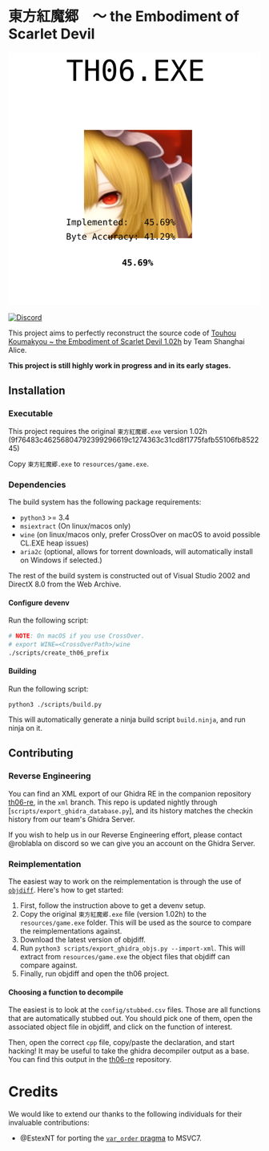 # 東方紅魔郷　～ the Embodiment of Scarlet Devil

<picture>
  <source media="(prefers-color-scheme: dark)" srcset="resources/progress_dark.svg">
  <img alt="Decomp Progress" src="resources/progress.svg">
</picture>

[![Discord][discord-badge]][discord]

[discord]: https://discord.gg/VyGwAjrh9a
[discord-badge]: https://img.shields.io/discord/1147558514840064030?color=%237289DA&logo=discord&logoColor=%23FFFFFF

This project aims to perfectly reconstruct the source code of [Touhou Koumakyou ~ the Embodiment of Scarlet Devil 1.02h](https://en.touhouwiki.net/wiki/Embodiment_of_Scarlet_Devil) by Team Shanghai Alice.

**This project is still highly work in progress and in its early stages.**


## Installation

### Executable

This project requires the original `東方紅魔郷.exe` version 1.02h (9f76483c46256804792399296619c1274363c31cd8f1775fafb55106fb852245)

Copy `東方紅魔郷.exe` to `resources/game.exe`.

### Dependencies

The build system has the following package requirements:

- `python3` >= 3.4
- `msiextract` (On linux/macos only)
- `wine` (on linux/macos only, prefer CrossOver on macOS to avoid possible CL.EXE heap issues)
- `aria2c` (optional, allows for torrent downloads, will automatically install on Windows if selected.)

The rest of the build system is constructed out of Visual Studio 2002 and DirectX 8.0 from the Web Archive.

#### Configure devenv

Run the following script:
```bash
# NOTE: On macOS if you use CrossOver.
# export WINE=<CrossOverPath>/wine
./scripts/create_th06_prefix
```

#### Building

Run the following script:

```
python3 ./scripts/build.py
```

This will automatically generate a ninja build script `build.ninja`, and run
ninja on it.

## Contributing

### Reverse Engineering

You can find an XML export of our Ghidra RE in the companion repository
[th06-re], in the `xml` branch. This repo is updated nightly through
[`scripts/export_ghidra_database.py`], and its history matches the checkin
history from our team's Ghidra Server.

If you wish to help us in our Reverse Engineering effort, please contact
@roblabla on discord so we can give you an account on the Ghidra Server.

### Reimplementation

The easiest way to work on the reimplementation is through the use of
[`objdiff`](https://github.com/encounter/objdiff). Here's how to get started:

1. First, follow the instruction above to get a devenv setup.
1. Copy the original `東方紅魔郷.exe` file (version 1.02h) to the
   `resources/game.exe` folder. This will be used as the source to compare the
   reimplementations against.
1. Download the latest version of objdiff.
1. Run `python3 scripts/export_ghidra_objs.py --import-xml`. This will extract
   from `resources/game.exe` the object files that objdiff can compare against.
1. Finally, run objdiff and open the th06 project.

#### Choosing a function to decompile

The easiest is to look at the `config/stubbed.csv` files. Those are all
functions that are automatically stubbed out. You should pick one of them, open
the associated object file in objdiff, and click on the function of interest.

Then, open the correct `cpp` file, copy/paste the declaration, and start
hacking! It may be useful to take the ghidra decompiler output as a base. You
can find this output in the [th06-re] repository.

# Credits

We would like to extend our thanks to the following individuals for their
invaluable contributions:

- @EstexNT for porting the [`var_order` pragma](scripts/pragma_var_order.cpp) to
  MSVC7.

[th06-re]: https://github.com/happyhavoc/th06-re
